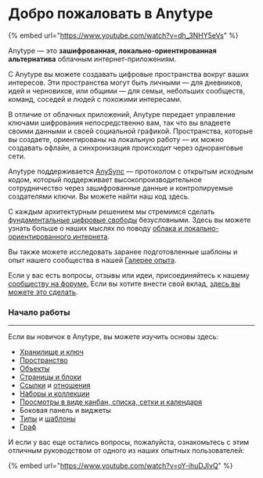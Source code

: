 
# Добро пожаловать в Anytype

{% embed url="https://www.youtube.com/watch?v=dh_3NHY5eVs" %}

Anytype — это **зашифрованная, локально-ориентированная альтернатива** облачным интернет-приложениям.&#x20;

С Anytype вы можете создавать цифровые пространства вокруг ваших интересов. Эти пространства могут быть личными — для дневников, идей и черновиков, или общими — для семьи, небольших сообществ, команд, соседей и людей с похожими интересами.

В отличие от облачных приложений, Anytype передает управление ключами шифрования непосредственно вам, так что вы владеете своими данными и своей социальной графикой. Пространства, которые вы создаете, ориентированы на локальную работу — их можно создавать офлайн, а синхронизация происходит через одноранговые сети.&#x20;

Anytype поддерживается [AnySync](https://tech.anytype.io/any-sync/overview) — протоколом с открытым исходным кодом, который поддерживает высокопроизводительное сотрудничество через зашифрованные данные и контролируемые создателями ключи. Вы можете найти наш код здесь.

С каждым архитектурным решением мы стремимся сделать [фундаментальные цифровые свободы](https://youtu.be/6Hyr881Xi8A?si=tVftb8x9V5koMt0U) безусловными. Здесь вы можете узнать больше о наших мыслях по поводу [облака и локально-ориентированного интернета](https://blog.anytype.io/the-nervous-system-of-humanity-needs-an-upgrade/).

Вы также можете исследовать заранее подготовленные шаблоны и опыт нашего сообщества в нашей [Галерее опыта](https://gallery.any.coop).&#x20;

Если у вас есть вопросы, отзывы или идеи, присоединяйтесь к нашему [сообществу на форуме.](https://community.anytype.io) Если вы хотите внести свой вклад, [здесь вы можете это сделать](https://github.com/orgs/anyproto/discussions).

### Начало работы

***

Если вы новичок в Anytype, вы можете изучить основы здесь:

* [Хранилище и ключ](basics/vault-and-key.md)
* [Пространство](basics/space/)
* [Объекты](basics/object-editor/)
* [Страницы и блоки](basics/object-editor/blocks.md)
* [Ссылки](anytype-basics/object-editor/linking-objects.md) и [отношения](basics/relations/)
* [Наборы и коллекции](basics/sets-and-collections/)
* [Просмотры в виде канбан, списка, сетки и календаря](basics/sets-and-collections/views.md)
* Боковая панель и виджеты
* [Типы](basics/types/) и [шаблоны](basics/types/templates.md)
* [Граф](basics/graph.md)

И если у вас еще остались вопросы, пожалуйста, ознакомьтесь с этим отличным руководством от одного из наших опытных пользователей:

{% embed url="https://www.youtube.com/watch?v=oY-ihuDJIvQ" %}
